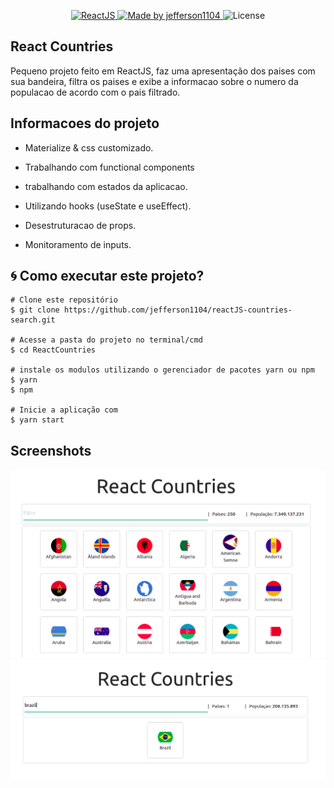 <p align="center">
  <a href="https://reactjs.org/">
    <img alt="ReactJS" src="https://img.shields.io/static/v1?color=blue&label=React&message=JS&?style=plastic&logo=React">
  </a>

  <a href="https://www.linkedin.com/in/jeffersonsjunior/">
    <img alt="Made by jefferson1104" src="https://img.shields.io/badge/made%20by-jefferson1104-blue">
  </a>

  <img alt="License" src="https://img.shields.io/badge/license-MIT-brightgreen?color=blue">
</p>


## React Countries
Pequeno projeto feito em ReactJS, faz uma apresentação dos paises com sua bandeira, filtra os paises e exibe a informacao sobre o numero da populacao de acordo com o pais filtrado.

## Informacoes do projeto
- Materialize & css customizado.

- Trabalhando com functional components

- trabalhando com estados da aplicacao.

- Utilizando hooks (useState e useEffect).

- Desestruturacao de props.

- Monitoramento de inputs.


## :cyclone: Como executar este projeto?
```
# Clone este repositório
$ git clone https://github.com/jefferson1104/reactJS-countries-search.git

# Acesse a pasta do projeto no terminal/cmd
$ cd ReactCountries

# instale os modulos utilizando o gerenciador de pacotes yarn ou npm
$ yarn 
$ npm

# Inicie a aplicação com 
$ yarn start
```

## Screenshots
<img alt="react country" src="./public/screenshots/screenshot-01.png">
<img alt="react country" src="./public/screenshots/screenshot-02.png">